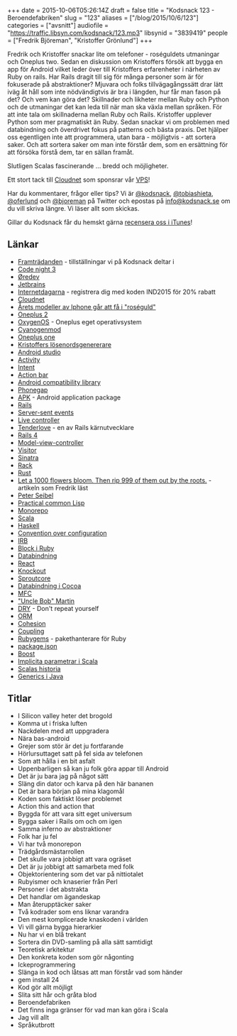 +++
date = 2015-10-06T05:26:14Z
draft = false
title = "Kodsnack 123 - Beroendefabriken"
slug = "123"
aliases = ["/blog/2015/10/6/123"]
categories = ["avsnitt"]
audiofile = "https://traffic.libsyn.com/kodsnack/123.mp3"
libsynid = "3839419"
people = ["Fredrik Björeman", "Kristoffer Grönlund"]
+++

Fredrik och Kristoffer snackar lite om telefoner - roséguldets utmaningar och Oneplus two. Sedan en diskussion om Kristoffers försök att bygga en app för Android vilket leder över till Kristoffers erfarenheter i närheten av Ruby on rails. Har Rails dragit till sig för många personer som är för fokuserade på abstraktioner? Mjuvara och folks tillvägagångssätt drar lätt iväg åt håll som inte nödvändigtvis är bra i längden, hur får man fason på det? Och vem kan göra det? Skillnader och likheter mellan Ruby och Python och de utmaningar det kan leda till när man ska växla mellan språken. För att inte tala om skillnaderna mellan Ruby och Rails. Kristoffer upplever Python som mer pragmatiskt än Ruby. Sedan snackar vi om problemen med databindning och överdrivet fokus på patterns och bästa praxis. Det hjälper oss egentligen inte att programmera, utan bara - möjligtvis - att sortera saker. Och att sortera saker om man inte förstår dem, som en ersättning för att försöka förstå dem, tar en sällan framåt.

Slutligen Scalas fascinerande … bredd och möjligheter.

Ett stort tack till [Cloudnet](http://www.cloudnet.se) som sponsrar vår [VPS](http://en.wikipedia.org/wiki/Virtual_private_server)!

Har du kommentarer, frågor eller tips? Vi är [@kodsnack](https://www.twitter.com/kodsnack), [@tobiashieta](https://www.twitter.com/tobiashieta), [@oferlund](https://www.twitter.com/oferlund) och [@bjoreman](https://www.twitter.com/bjoreman) på Twitter och epostas på [info@kodsnack.se](mailto:info@kodsnack.se) om du vill skriva längre. Vi läser allt som skickas.

Gillar du Kodsnack får du hemskt gärna [recensera oss i iTunes](http://itunes.apple.com/se/podcast/kodsnack/id561631498?l=en)!

## Länkar ##
* [Framträdanden](https://kodsnack.se/events/) - tillställningar vi på Kodsnack deltar i
* [Code night 3](http://event.computersweden.se/codenight3)
* [Øredev](http://oredev.org)
* [Jetbrains](https://www.jetbrains.com)
* [Internetdagarna](https://internetdagarna.se) - registrera dig med koden IND2015 för 20% rabatt
* [Cloudnet](http://www.cloudnet.se)
* [Årets modeller av Iphone går att få i "roséguld"](http://www.apple.com/shop/buy-iphone/iphone6s/4.7-inch-display-64gb-rose-gold)
* [Oneplus 2](https://oneplus.net/2)
* [OxygenOS](https://oneplus.net/2/oxygenos) - Oneplus eget operativsystem
* [Cyanogenmod](https://en.wikipedia.org/wiki/CyanogenMod)
* [Oneplus one](https://oneplus.net/one)
* [Kristoffers lösenordsgenererare](https://github.com/krig/passyapp)
* [Android studio](http://developer.android.com/tools/studio/index.html)
* [Activity](http://developer.android.com/reference/android/app/Activity.html)
* [Intent](http://developer.android.com/reference/android/content/Intent.html)
* [Action bar](http://developer.android.com/guide/topics/ui/actionbar.html)
* [Android compatibility library](https://developer.android.com/tools/support-library/index.html)
* [Phonegap](http://phonegap.com/)
* [APK](https://en.wikipedia.org/wiki/Android_application_package) - Android application package
* [Rails](https://en.wikipedia.org/wiki/Ruby_on_Rails)
* [Server-sent events](https://developer.mozilla.org/en-US/docs/Web/API/Server-sent_events)
* [Live controller](http://edgeapi.rubyonrails.org/classes/ActionController/Live.html)
* [Tenderlove](http://tenderlovemaking.com/) - en av Rails kärnutvecklare
* [Rails 4](https://blog.engineyard.com/2013/rails-4-changes)
* [Model-view-controller](https://en.wikipedia.org/wiki/Model%E2%80%93view%E2%80%93controller)
* [Visitor](https://en.wikipedia.org/wiki/Visitor_pattern)
* [Sinatra](https://en.wikipedia.org/wiki/Sinatra_%28software%29)
* [Rack](https://en.wikipedia.org/wiki/Rack_%28web_server_interface%29)
* [Rust](https://www.rust-lang.org/)
* [Let a 1000 flowers bloom. Then rip 999 of them out by the roots.](http://www.gigamonkeys.com/flowers/) - artikeln som Fredrik läst
* [Peter Seibel](http://www.gigamonkeys.com/resume/)
* [Practical common Lisp](http://www.gigamonkeys.com/book/)
* [Monorepo](http://blog.rocketpoweredjetpants.com/2015/04/monorepo-one-source-code-repository-to.html)
* [Scala](http://scala-lang.org/)
* [Haskell](https://www.haskell.org/)
* [Convention over configuration](https://en.wikipedia.org/wiki/Convention_over_configuration)
* [IRB](https://en.wikipedia.org/wiki/Interactive_Ruby_Shell)
* [Block i Ruby](http://rubylearning.com/satishtalim/ruby_blocks.html)
* [Databindning](https://en.wikipedia.org/wiki/Data_binding)
* [React](http://facebook.github.io/react/)
* [Knockout](http://knockoutjs.com/)
* [Sproutcore](http://sproutcore.com/)
* [Databindning i Cocoa](https://developer.apple.com/library/mac/documentation/Cocoa/Conceptual/CocoaBindings/Concepts/WhatAreBindings.html)
* [MFC](https://en.wikipedia.org/wiki/Microsoft_Foundation_Class_Library)
* ["Uncle Bob" Martin](https://en.wikipedia.org/wiki/Robert_Cecil_Martin)
* [DRY](https://en.wikipedia.org/wiki/Don%27t_repeat_yourself) - Don't repeat yourself
* [ORM](https://en.wikipedia.org/wiki/Object-relational_mapping)
* [Cohesion](https://en.wikipedia.org/wiki/Cohesion_%28computer_science%29)
* [Coupling](https://en.wikipedia.org/wiki/Coupling_%28computer_programming%29)
* [Rubygems](https://en.wikipedia.org/wiki/RubyGems) - pakethanterare för Ruby
* [package.json](https://docs.npmjs.com/files/package.json)
* [Boost](https://en.wikipedia.org/wiki/Boost_%28C%2B%2B_libraries%29)
* [Implicita parametrar i Scala](http://docs.scala-lang.org/tutorials/tour/implicit-parameters.html)
* [Scalas historia](https://en.wikipedia.org/wiki/Scala_%28programming_language%29#History)
* [Generics i Java](https://en.wikipedia.org/wiki/Generics_in_Java)

## Titlar ##
* I Silicon valley heter det brogold
* Komma ut i friska luften
* Nackdelen med att uppgradera
* Nära bas-android
* Grejer som stör är det ju fortfarande
* Hörlursuttaget satt på fel sida av telefonen
* Som att hålla i en bit asfalt
* Uppenbarligen så kan ju folk göra appar till Android
* Det är ju bara jag på något sätt
* Släng din dator och karva på den här bananen
* Det är bara början på mina klagomål
* Koden som faktiskt löser problemet
* Action this and action that
* Byggda för att vara sitt eget universum
* Bygga saker i Rails om och om igen
* Samma inferno av abstraktioner
* Folk har ju fel
* Vi har två monorepon
* Trädgårdsmästarrollen
* Det skulle vara jobbigt att vara ogräset
* Det är ju jobbigt att samarbeta med folk
* Objektorientering som det var på nittiotalet
* Rubyismer och knaserier från Perl
* Personer i det abstrakta
* Det handlar om ägandeskap
* Man återupptäcker saker
* Två kodrader som ens liknar varandra
* Den mest komplicerade knaskoden i världen
* Vi vill gärna bygga hierarkier
* Nu har vi en blå trekant
* Sortera din DVD-samling på alla sätt samtidigt
* Teoretisk arkitektur
* Den konkreta koden som gör någonting
* Ickeprogrammering
* Slänga in kod och låtsas att man förstår vad som händer
* gem install 24
* Kod gör allt möjligt
* Slita sitt hår och gråta blod
* Beroendefabriken
* Det finns inga gränser för vad man kan göra i Scala
* Jag vill allt
* Språkutbrott